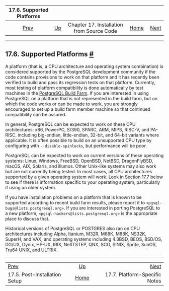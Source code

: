 

|                  17.6. Supported Platforms                 |                                                                     |                                           |                                                       |                                                                           |
| :--------------------------------------------------------: | :------------------------------------------------------------------ | :---------------------------------------: | ----------------------------------------------------: | ------------------------------------------------------------------------: |
| [Prev](install-post.html "17.5. Post-Installation Setup")  | [Up](installation.html "Chapter 17. Installation from Source Code") | Chapter 17. Installation from Source Code | [Home](index.html "PostgreSQL 17devel Documentation") |  [Next](installation-platform-notes.html "17.7. Platform-Specific Notes") |

***

## 17.6. Supported Platforms [#](#SUPPORTED-PLATFORMS)

A platform (that is, a CPU architecture and operating system combination) is considered supported by the PostgreSQL development community if the code contains provisions to work on that platform and it has recently been verified to build and pass its regression tests on that platform. Currently, most testing of platform compatibility is done automatically by test machines in the [PostgreSQL Build Farm](https://buildfarm.postgresql.org/). If you are interested in using PostgreSQL on a platform that is not represented in the build farm, but on which the code works or can be made to work, you are strongly encouraged to set up a build farm member machine so that continued compatibility can be assured.

In general, PostgreSQL can be expected to work on these CPU architectures: x86, PowerPC, S/390, SPARC, ARM, MIPS, RISC-V, and PA-RISC, including big-endian, little-endian, 32-bit, and 64-bit variants where applicable. It is often possible to build on an unsupported CPU type by configuring with `--disable-spinlocks`, but performance will be poor.

PostgreSQL can be expected to work on current versions of these operating systems: Linux, Windows, FreeBSD, OpenBSD, NetBSD, DragonFlyBSD, macOS, AIX, Solaris, and illumos. Other Unix-like systems may also work but are not currently being tested. In most cases, all CPU architectures supported by a given operating system will work. Look in [Section 17.7](installation-platform-notes.html "17.7. Platform-Specific Notes") below to see if there is information specific to your operating system, particularly if using an older system.

If you have installation problems on a platform that is known to be supported according to recent build farm results, please report it to `<pgsql-bugs@lists.postgresql.org>`. If you are interested in porting PostgreSQL to a new platform, `<pgsql-hackers@lists.postgresql.org>` is the appropriate place to discuss that.

Historical versions of PostgreSQL or POSTGRES also ran on CPU architectures including Alpha, Itanium, M32R, M68K, M88K, NS32K, SuperH, and VAX, and operating systems including 4.3BSD, BEOS, BSD/OS, DG/UX, Dynix, HP-UX, IRIX, NeXTSTEP, QNX, SCO, SINIX, Sprite, SunOS, Tru64 UNIX, and ULTRIX.

***

|                                                            |                                                                     |                                                                           |
| :--------------------------------------------------------- | :-----------------------------------------------------------------: | ------------------------------------------------------------------------: |
| [Prev](install-post.html "17.5. Post-Installation Setup")  | [Up](installation.html "Chapter 17. Installation from Source Code") |  [Next](installation-platform-notes.html "17.7. Platform-Specific Notes") |
| 17.5. Post-Installation Setup                              |        [Home](index.html "PostgreSQL 17devel Documentation")        |                                             17.7. Platform-Specific Notes |
